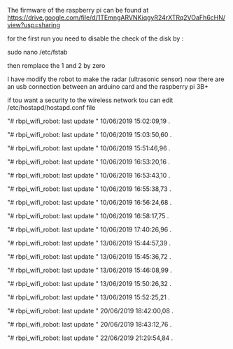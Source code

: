 The firmware of the raspberry pi can be found at https://drive.google.com/file/d/1TEmngARVNKiqgyR24rXTRq2VOaFh6cHN/view?usp=sharing

for the first run you need to disable the check of the disk by :

sudo nano /etc/fstab

then remplace the 1 and 2 by zero

I have modify the robot to make the radar (ultrasonic sensor) now there are an usb connection between an arduino card and the raspberry pi 3B+ 

if tou want a security to the wireless network tou can edit /etc/hostapd/hostapd.conf file

"# rbpi_wifi_robot: last update " 10/06/2019 15:02:09,19 . 
 
"# rbpi_wifi_robot: last update " 10/06/2019 15:03:50,60 . 
 
"# rbpi_wifi_robot: last update " 10/06/2019 15:51:46,96 . 
 
"# rbpi_wifi_robot: last update " 10/06/2019 16:53:20,16 . 
 
"# rbpi_wifi_robot: last update " 10/06/2019 16:53:43,10 . 
 
"# rbpi_wifi_robot: last update " 10/06/2019 16:55:38,73 . 
 
"# rbpi_wifi_robot: last update " 10/06/2019 16:56:24,68 . 
 
"# rbpi_wifi_robot: last update " 10/06/2019 16:58:17,75 . 
 
"# rbpi_wifi_robot: last update " 10/06/2019 17:40:26,96 . 
 
"# rbpi_wifi_robot: last update " 13/06/2019 15:44:57,39 . 
 
"# rbpi_wifi_robot: last update " 13/06/2019 15:45:36,72 . 
 
"# rbpi_wifi_robot: last update " 13/06/2019 15:46:08,99 . 
 
"# rbpi_wifi_robot: last update " 13/06/2019 15:50:26,32 . 
 
"# rbpi_wifi_robot: last update " 13/06/2019 15:52:25,21 . 
 
"# rbpi_wifi_robot: last update " 20/06/2019 18:42:00,08 . 
 
"# rbpi_wifi_robot: last update " 20/06/2019 18:43:12,76 . 
 
"# rbpi_wifi_robot: last update " 22/06/2019 21:29:54,84 . 
 
